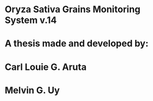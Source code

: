 # Oryza Sativa Grains Monitoring System v.14
# A thesis made and developed by:
#		Carl Louie G. Aruta
#		Melvin G. Uy